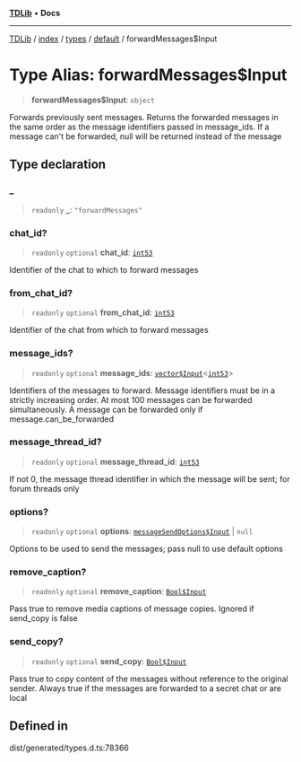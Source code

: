 [**TDLib**](../../../../../../README.md) • **Docs**

***

[TDLib](../../../../../../modules.md) / [index](../../../../../README.md) / [types](../../../README.md) / [default](../README.md) / forwardMessages$Input

# Type Alias: forwardMessages$Input

> **forwardMessages$Input**: `object`

Forwards previously sent messages. Returns the forwarded messages in the same order as the message identifiers passed in message_ids. If a message can't be forwarded, null will be returned instead of the message

## Type declaration

### \_

> `readonly` **\_**: `"forwardMessages"`

### chat\_id?

> `readonly` `optional` **chat\_id**: [`int53`](int53-1.md)

Identifier of the chat to which to forward messages

### from\_chat\_id?

> `readonly` `optional` **from\_chat\_id**: [`int53`](int53-1.md)

Identifier of the chat from which to forward messages

### message\_ids?

> `readonly` `optional` **message\_ids**: [`vector$Input`](vector$Input.md)\<[`int53`](int53-1.md)\>

Identifiers of the messages to forward. Message identifiers must be in a strictly increasing order. At most 100 messages can be forwarded simultaneously. A message can be forwarded only if message.can_be_forwarded

### message\_thread\_id?

> `readonly` `optional` **message\_thread\_id**: [`int53`](int53-1.md)

If not 0, the message thread identifier in which the message will be sent; for forum threads only

### options?

> `readonly` `optional` **options**: [`messageSendOptions$Input`](messageSendOptions$Input-1.md) \| `null`

Options to be used to send the messages; pass null to use default options

### remove\_caption?

> `readonly` `optional` **remove\_caption**: [`Bool$Input`](Bool$Input.md)

Pass true to remove media captions of message copies. Ignored if send_copy is false

### send\_copy?

> `readonly` `optional` **send\_copy**: [`Bool$Input`](Bool$Input.md)

Pass true to copy content of the messages without reference to the original sender. Always true if the messages are forwarded to a secret chat or are local

## Defined in

dist/generated/types.d.ts:78366
